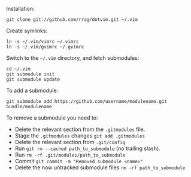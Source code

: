 Installation:

    git clone git://github.com/rrag/dotvim.git ~/.vim

Create symlinks:

    ln -s ~/.vim/vimrc ~/.vimrc
    ln -s ~/.vim/gvimrc ~/.gvimrc

Switch to the `~/.vim` directory, and fetch submodules:

    cd ~/.vim
    git submodule init
    git submodule update

To add a submodule:

    git submodule add https://github.com/username/modulename.git bundle/modulename



To remove a submodule you need to:

- Delete the relevant section from the `.gitmodules` file.
- Stage the `.gitmodules` changes `git add .gitmodules`
- Delete the relevant section from `.git/config`
- Run `git rm --cached path_to_submodule` (no trailing slash).
- Run `rm -rf .git/modules/path_to_submodule`
- Commit `git commit -m "Removed submodule <name>"`
- Delete the now untracked submodule files `rm -rf path_to_submodule`

